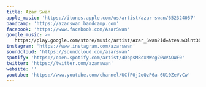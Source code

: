 ```yaml
---
title: Azar Swan
apple_music: 'https://itunes.apple.com/us/artist/azar-swan/652324057'
bandcamp: 'https://azarswan.bandcamp.com'
facebook: 'https://www.facebook.com/AzarSwan'
google_music: >-
   https://play.google.com/store/music/artist/Azar_Swan?id=Ateauw3lnt3bqwqsexjuyggzue4
instagram: 'https://www.instagram.com/azarswan'
soundcloud: 'https://soundcloud.com/azarswan'
spotify: 'https://open.spotify.com/artist/4DbpsM8cxMWcgZ0WVAOWF0'
twitter: 'https://twitter.com/azarswan'
website: ''
youtube: 'https://www.youtube.com/channel/UCfF0j2oQzP6a-6U10ZeVvCw'
---
```


